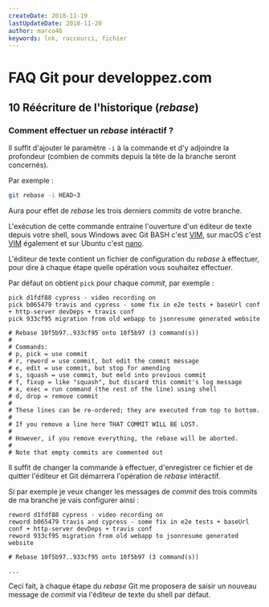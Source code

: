 ```yaml
---
createDate: 2018-11-19
lastUpdateDate: 2018-11-20
author: marco46
keywords: lnk, raccourci, fichier
---
```


# FAQ Git pour developpez.com

## 10 Réécriture de l'historique (*rebase*)

### Comment effectuer un *rebase* intéractif ?

Il suffit d'ajouter le paramètre `-i` à la commande et d'y adjoindre la profondeur (combien de commits depuis la tête de la branche seront concernés).

Par exemple :

```bash
git rebase -i HEAD~3
```

Aura pour effet de *rebase* les trois derniers *commits* de votre branche.

L'exécution de cette commande entraine l'ouverture d'un éditeur de texte depuis votre shell, sous Windows avec Git BASH c'est [VIM](https://www.vim.org/), sur macOS c'est [VIM](https://www.vim.org/) également et sur Ubuntu c'est [nano](https://www.nano-editor.org/).

L'éditeur de texte contient un fichier de configuration du *rebase* à effectuer, pour dire à chaque étape quelle opération vous souhaitez effectuer.

Par défaut on obtient `pick` pour chaque *commit*, par exemple :

```text
pick d1fdf88 cypress - video recording on
pick b065479 travis and cypress - some fix in e2e tests + baseUrl conf + http-server devDeps + travis conf
pick 933cf95 migration from old webapp to jsonresume generated website

# Rebase 10f5b97..933cf95 onto 10f5b97 (3 command(s))
#
# Commands:
# p, pick = use commit
# r, reword = use commit, but edit the commit message
# e, edit = use commit, but stop for amending
# s, squash = use commit, but meld into previous commit
# f, fixup = like "squash", but discard this commit's log message
# x, exec = run command (the rest of the line) using shell
# d, drop = remove commit
#
# These lines can be re-ordered; they are executed from top to bottom.
#
# If you remove a line here THAT COMMIT WILL BE LOST.
#
# However, if you remove everything, the rebase will be aborted.
#
# Note that empty commits are commented out

```

Il suffit de changer la commande à effectuer, d'enregistrer ce fichier et de quitter l'éditeur et Git démarrera l'opération de *rebase* intéractif.

Si par exemple je veux changer les messages de *commit* des trois commits de ma branche je vais configurer ainsi :

```text
reword d1fdf88 cypress - video recording on
reword b065479 travis and cypress - some fix in e2e tests + baseUrl conf + http-server devDeps + travis conf
reword 933cf95 migration from old webapp to jsonresume generated website

# Rebase 10f5b97..933cf95 onto 10f5b97 (3 command(s))

...

```

Ceci fait, à chaque étape du *rebase* Git me proposera de saisir un nouveau message de *commit* via l'éditeur de texte du shell par défaut.
